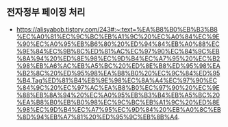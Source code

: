 ## 전자정부 페이징 처리
- https://alisyabob.tistory.com/243#:~:text=%EA%B8%B0%EB%B3%B8%EC%A0%81%EC%9C%BC%EB%A1%9C%20%EC%A0%84%EC%9E%90%EC%A0%95%EB%B6%80%20%ED%94%84%EB%A0%88%EC%9E%84%EC%9B%8C%ED%81%AC%EC%97%90%EC%84%9C%EB%8A%94%20%ED%8E%98%EC%9D%B4%EC%A7%95%20%EC%B2%98%EB%A6%AC%EB%A5%BC%20%ED%8E%B8%ED%95%98%EA%B2%8C%20%ED%95%98%EA%B8%B0%20%EC%9C%84%ED%95%B4,Tag%ED%81%B4%EB%9E%98%EC%8A%A4%EC%97%90%EC%84%9C%20%EC%97%AC%EA%B8%B0%EC%97%90%20%EC%9E%88%EB%8A%94%20%EC%A0%95%EB%B3%B4%EB%A5%BC%20%EA%B8%B0%EB%B0%98%EC%9C%BC%EB%A1%9C%20%ED%8E%98%EC%9D%B4%EC%A7%95%EC%9D%84%20%EB%A0%8C%EB%8D%94%EB%A7%81%20%ED%95%9C%EB%8B%A4.
